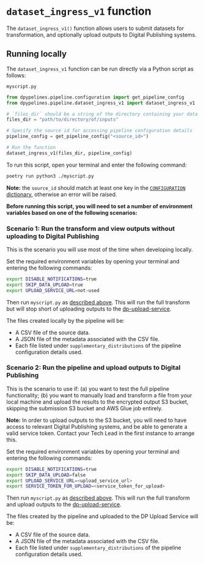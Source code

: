 # `dataset_ingress_v1` function

The `dataset_ingress_v1()` function allows users to submit datasets for transformation, and optionally upload outputs to Digital Publishing systems.

## Running locally

The `dataset_ingress_v1` function can be run directly via a Python script as follows:

`myscript.py`
```python
from dpypelines.pipeline.configuration import get_pipeline_config
from dpypelines.pipeline.dataset_ingress_v1 import dataset_ingress_v1

# `files_dir` should be a string of the directory containing your data source(s)
files_dir = "path/to/directory/of/inputs"

# Specify the source id for accessing pipeline configuration details
pipeline_config = get_pipeline_config("<source_id>")

# Run the function
dataset_ingress_v1(files_dir, pipeline_config)
```

To run this script, open your terminal and enter the following command:

```bash
poetry run python3 ./myscript.py
```

**Note:** the `source_id` should match at least one key in the [`CONFIGURATION` dictionary](https://github.com/ONSdigital/dp-data-pipelines/blob/sandbox/dpypelines/pipeline/configuration.py#L11), otherwise an error will be raised.

**Before running this script, you will need to set a number of environment variables based on one of the following scenarios:**

### Scenario 1: Run the transform and view outputs without uploading to Digital Publishing

This is the scenario you will use most of the time when developing locally.

Set the required environment variables by opening your terminal and entering the following commands:

```bash
export DISABLE_NOTIFICATIONS=true
export SKIP_DATA_UPLOAD=true
export UPLOAD_SERVICE_URL=not-used
```

Then run `myscript.py` as [described above](#running-locally). This will run the full transform but will stop short of uploading outputs to the [dp-upload-service](https://github.com/ONSdigital/dp-upload-service).

The files created locally by the pipeline will be:

- A CSV file of the source data.
- A JSON file of the metadata associated with the CSV file.
- Each file listed under `supplementary_distributions` of the pipeline configuration details used.

### Scenario 2: Run the pipeline and upload outputs to Digital Publishing

This is the scenario to use if:
(a) you want to test the full pipeline functionality;
(b) you want to manually load and transform a file from your local machine and upload the results to the encrypted output S3 bucket, skipping the submission S3 bucket and AWS Glue job entirely.

**Note:** In order to upload outputs to the S3 bucket, you will need to have access to relevant Digital Publishing systems, and be able to generate a valid service token. Contact your Tech Lead in the first instance to arrange this.

Set the required environment variables by opening your terminal and entering the following commands:

```bash
export DISABLE_NOTIFICATIONS=true
export SKIP_DATA_UPLOAD=false
export UPLOAD_SERVICE_URL=<upload_service_url>
export SERVICE_TOKEN_FOR_UPLOAD=<service_token_for_upload>
```

Then run `myscript.py` as [described above](#running-locally). This will run the full transform and upload outputs to the [dp-upload-service](https://github.com/ONSdigital/dp-upload-service).

The files created by the pipeline and uploaded to the DP Upload Service will be:

- A CSV file of the source data.
- A JSON file of the metadata associated with the CSV file.
- Each file listed under `supplementary_distributions` of the pipeline configuration details used.
